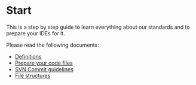 # Start #

This is a step by step guide to learn everything about our standards and to prepare your IDEs for it.

Please read the following documents:

- [Definitions](Definitions.md)
- [Prepare your code files](HowToPrepareYourCode.md)
- [SVN Commit guidelines](SVNCommitGuidelines.md)
- [File structures](filestructures/README.md)


